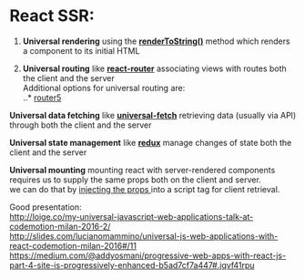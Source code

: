 # React SSR:

1. <strong>Universal rendering</strong> using the <strong><a href="https://facebook.github.io/react/docs/react-dom-server.html#rendertostring">renderToString()</a></strong> method which renders a component to its initial HTML<br>

2. <strong>Universal routing</strong> like <strong><a href="https://github.com/ReactTraining/react-router/blob/master/docs/guides/ServerRendering.md">react-router</a></strong> associating views with routes both the client and the server<br>
Additional options for universal routing are:<br>
..* <a href="http://router5.github.io/">router5</a>

<strong>Universal data fetching</strong> like <strong><a href="https://github.com/Pitzcarraldo/universal-fetch">universal-fetch</a></strong> retrieving data (usually via API) through both the client and the server<br>


<strong>Universal state management</strong> like <strong><a href="https://github.com/reactjs/redux/blob/master/docs/recipes/ServerRendering.md">redux</a></strong> manage changes of state both the client and the server<br>

<strong>Universal mounting</strong> mounting react with server-rendered components requires us to supply the same props both on the client and server.<br> we can do that by <a href="https://github.com/reactjs/redux/blob/master/docs/recipes/ServerRendering.md#inject-initial-component-html-and-state">injecting the props </a>into a script tag for client retrieval.




Good presentation:<br>
http://loige.co/my-universal-javascript-web-applications-talk-at-codemotion-milan-2016-2/<br>
http://slides.com/lucianomammino/universal-js-web-applications-with-react-codemotion-milan-2016#/11<br>
https://medium.com/@addyosmani/progressive-web-apps-with-react-js-part-4-site-is-progressively-enhanced-b5ad7cf7a447#.jqvf41rpu

